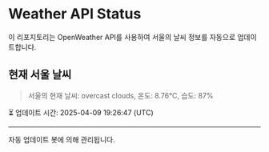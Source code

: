 
# Weather API Status

이 리포지토리는 OpenWeather API를 사용하여 서울의 날씨 정보를 자동으로 업데이트합니다.

## 현재 서울 날씨
> 서울의 현재 날씨: overcast clouds, 온도: 8.76°C, 습도: 87%

⏳ 업데이트 시간: 2025-04-09 19:26:47 (UTC)

---
자동 업데이트 봇에 의해 관리됩니다.
